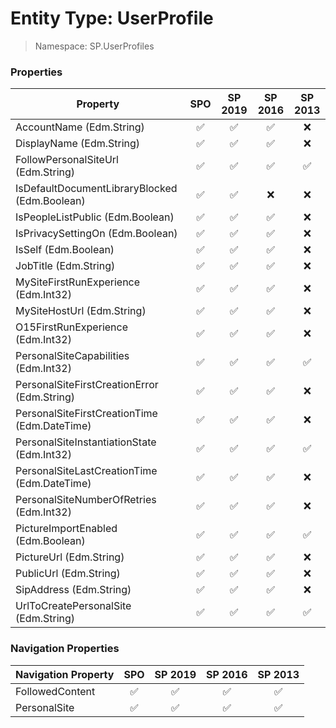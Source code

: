 # Entity Type: UserProfile

> Namespace: SP.UserProfiles

### Properties

Property | SPO | SP 2019 | SP 2016 | SP 2013
----------|:---:|:-------:|:-------:|:-------:
AccountName (Edm.String) | ✅ | ✅ | ✅ | ❌
DisplayName (Edm.String) | ✅ | ✅ | ✅ | ❌
FollowPersonalSiteUrl (Edm.String) | ✅ | ✅ | ✅ | ✅
IsDefaultDocumentLibraryBlocked (Edm.Boolean) | ✅ | ✅ | ❌ | ❌
IsPeopleListPublic (Edm.Boolean) | ✅ | ✅ | ✅ | ❌
IsPrivacySettingOn (Edm.Boolean) | ✅ | ✅ | ✅ | ❌
IsSelf (Edm.Boolean) | ✅ | ✅ | ✅ | ❌
JobTitle (Edm.String) | ✅ | ✅ | ✅ | ❌
MySiteFirstRunExperience (Edm.Int32) | ✅ | ✅ | ✅ | ❌
MySiteHostUrl (Edm.String) | ✅ | ✅ | ✅ | ❌
O15FirstRunExperience (Edm.Int32) | ✅ | ✅ | ✅ | ❌
PersonalSiteCapabilities (Edm.Int32) | ✅ | ✅ | ✅ | ✅
PersonalSiteFirstCreationError (Edm.String) | ✅ | ✅ | ✅ | ❌
PersonalSiteFirstCreationTime (Edm.DateTime) | ✅ | ✅ | ✅ | ❌
PersonalSiteInstantiationState (Edm.Int32) | ✅ | ✅ | ✅ | ✅
PersonalSiteLastCreationTime (Edm.DateTime) | ✅ | ✅ | ✅ | ❌
PersonalSiteNumberOfRetries (Edm.Int32) | ✅ | ✅ | ✅ | ❌
PictureImportEnabled (Edm.Boolean) | ✅ | ✅ | ✅ | ✅
PictureUrl (Edm.String) | ✅ | ✅ | ✅ | ❌
PublicUrl (Edm.String) | ✅ | ✅ | ✅ | ❌
SipAddress (Edm.String) | ✅ | ✅ | ✅ | ❌
UrlToCreatePersonalSite (Edm.String) | ✅ | ✅ | ✅ | ✅

### Navigation Properties

Navigation Property | SPO | SP 2019 | SP 2016 | SP 2013
----------|:---:|:-------:|:-------:|:-------:
FollowedContent | ✅ | ✅ | ✅ | ✅
PersonalSite | ✅ | ✅ | ✅ | ✅